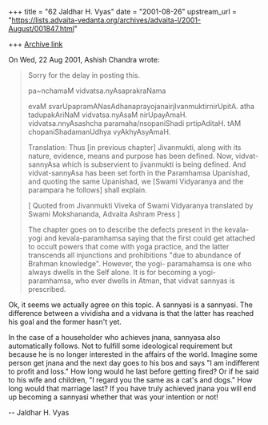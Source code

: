 +++
title = "62 Jaldhar H. Vyas"
date = "2001-08-26"
upstream_url = "https://lists.advaita-vedanta.org/archives/advaita-l/2001-August/001847.html"

+++
[Archive link](https://lists.advaita-vedanta.org/archives/advaita-l/2001-August/001847.html)

On Wed, 22 Aug 2001, Ashish Chandra wrote:

> Sorry for the delay in posting this.
>
> pa~nchamaM vidvatsa.nyAsaprakraNama
>
> evaM svarUpapramANasAdhanaprayojanairjIvanmuktirnirUpitA. atha
> tadupakAriNaM vidvatsa.nyAsaM nirUpayAmaH. vidvatsa.nnyAsashcha
> paramaha/nsopaniShadi prtipAditaH. tAM chopaniShadamanUdhya vyAkhyAsyAmaH.
>
> Translation: Thus [in previous chapter] Jivanmukti, along with its nature,
> evidence, means and purpose has been defined. Now, vidvat-sannyAsa which is
> subservient to jivanmukti is being defined. And vidvat-sannyAsa has been
> set forth in the Paramhamsa Upanishad, and quoting the same Upanishad, we
> [Swami Vidyaranya and the parampara he follows] shall explain.
>
> [ Quoted from Jivanmukti Viveka of Swami Vidyaranya translated by Swami
> Mokshananda, Advaita Ashram Press ]
>
> The chapter goes on to describe the defects present in the kevala-yogi and
> kevala-paramhamsa saying that the first could get attached to occult powers
> that come with yoga practice, and the latter transcends all injunctions and
> prohibitions "due to abundance of Brahman knowledge". However, the yogi-
> paramahamsa is one who always dwells in the Self alone. It is for becoming
> a yogi-paramhamsa, who ever dwells in Atman, that vidvat sannyas is
> prescribed.
>

Ok, it seems we actually agree on this topic.  A sannyasi is a sannyasi.
The difference between a vividisha and a vidvana is that the latter has
reached his goal and the former hasn't yet.

In the case of a householder who achieves jnana, sannyasa also
automatically follows.  Not to fulfill some ideological requirement but
because he is no longer interested in the affairs of the world.  Imagine
some person get jnana and the next day goes to his bos and says "I am
indifferent to profit and loss."  How long would he last before getting
fired?  Or if he said to his wife and children, "I regard you the same as
a cat's and dogs."  How long would that marriage last?  If you have truly
achieved jnana you will end up becoming a sannyasi whether that was your
intention or not!

--
Jaldhar H. Vyas <jaldhar at braincells.com>

